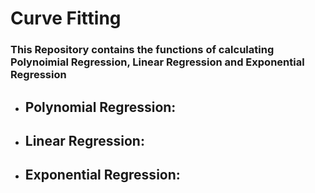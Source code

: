 # Curve Fitting
### This Repository contains the functions of calculating Polynoimial Regression, Linear Regression and Exponential Regression 

- ## Polynomial Regression: 

- ## Linear Regression: 

- ## Exponential Regression:
